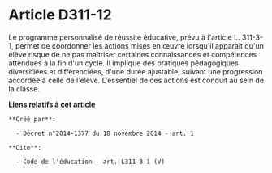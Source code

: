 # Article D311-12

Le programme personnalisé de réussite éducative, prévu à l'article L. 311-3-1, permet de coordonner les actions mises en
œuvre lorsqu'il apparaît qu'un élève risque de ne pas maîtriser certaines connaissances et compétences attendues à la fin
d'un cycle. Il implique des pratiques pédagogiques diversifiées et différenciées, d'une durée ajustable, suivant une
progression accordée à celle de l'élève. L'essentiel de ces actions est conduit au sein de la classe.

**Liens relatifs à cet article**

	**Créé par**:

	  - Décret n°2014-1377 du 18 novembre 2014 - art. 1

	**Cite**:

	  - Code de l'éducation - art. L311-3-1 (V)
